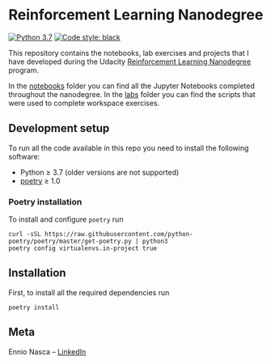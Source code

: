 # Reinforcement Learning Nanodegree

[![Python 3.7](https://img.shields.io/badge/Python-3.7-green.svg)](https://shields.io/)
[![Code style: black](https://img.shields.io/badge/code%20style-black-000000.svg)](https://github.com/psf/black)

This repository contains the notebooks, lab exercises and projects that I have developed during the Udacity
[Reinforcement Learning Nanodegree](https://www.udacity.com/course/deep-reinforcement-learning-nanodegree--nd893) program.

In the [notebooks](notebooks) folder you can find all the Jupyter Notebooks completed throughout the nanodegree.
In the [labs](labs) folder you can find the scripts that were used to complete workspace exercises.  
## Development setup

To run all the code available in this repo you need to install the following software:

* Python ≥ 3.7 (older versions are not supported)
* [poetry](https://python-poetry.org/) ≥ 1.0

### Poetry installation
To install and configure `poetry` run 
```shell script
curl -sSL https://raw.githubusercontent.com/python-poetry/poetry/master/get-poetry.py | python3
poetry config virtualenvs.in-project true
```

## Installation

First, to install all the required dependencies run
```shell script
poetry install
```

## Meta

Ennio Nasca – [LinkedIn](https://www.linkedin.com/in/ennio-nasca)
